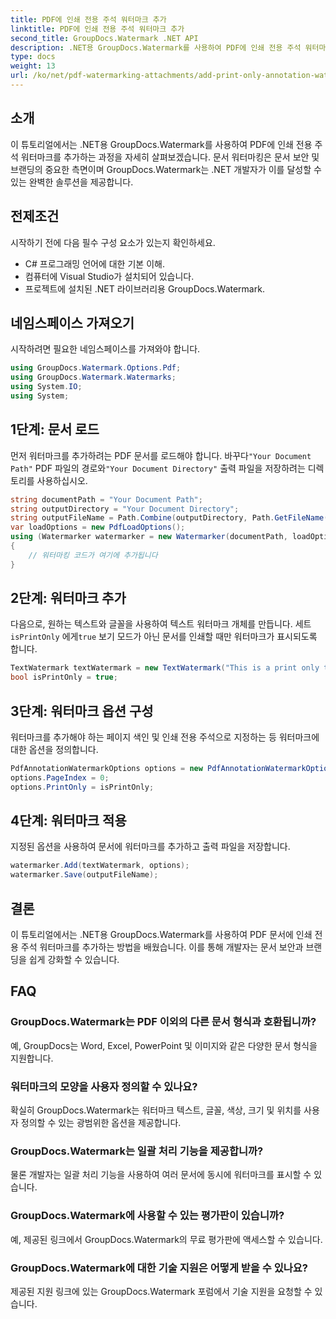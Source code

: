 ```yaml
---
title: PDF에 인쇄 전용 주석 워터마크 추가
linktitle: PDF에 인쇄 전용 주석 워터마크 추가
second_title: GroupDocs.Watermark .NET API
description: .NET용 GroupDocs.Watermark를 사용하여 PDF에 인쇄 전용 주석 워터마크를 추가하는 방법을 알아보세요. 손쉽게 문서 보안과 브랜딩을 강화하세요.
type: docs
weight: 13
url: /ko/net/pdf-watermarking-attachments/add-print-only-annotation-watermark-pdf/
---
```

## 소개
이 튜토리얼에서는 .NET용 GroupDocs.Watermark를 사용하여 PDF에 인쇄 전용 주석 워터마크를 추가하는 과정을 자세히 살펴보겠습니다. 문서 워터마킹은 문서 보안 및 브랜딩의 중요한 측면이며 GroupDocs.Watermark는 .NET 개발자가 이를 달성할 수 있는 완벽한 솔루션을 제공합니다.
## 전제조건
시작하기 전에 다음 필수 구성 요소가 있는지 확인하세요.
- C# 프로그래밍 언어에 대한 기본 이해.
- 컴퓨터에 Visual Studio가 설치되어 있습니다.
- 프로젝트에 설치된 .NET 라이브러리용 GroupDocs.Watermark.

## 네임스페이스 가져오기
시작하려면 필요한 네임스페이스를 가져와야 합니다.
```csharp
using GroupDocs.Watermark.Options.Pdf;
using GroupDocs.Watermark.Watermarks;
using System.IO;
using System;
```
## 1단계: 문서 로드
 먼저 워터마크를 추가하려는 PDF 문서를 로드해야 합니다. 바꾸다`"Your Document Path"` PDF 파일의 경로와`"Your Document Directory"` 출력 파일을 저장하려는 디렉토리를 사용하십시오.
```csharp
string documentPath = "Your Document Path";
string outputDirectory = "Your Document Directory";
string outputFileName = Path.Combine(outputDirectory, Path.GetFileName(documentPath));
var loadOptions = new PdfLoadOptions();
using (Watermarker watermarker = new Watermarker(documentPath, loadOptions))
{
    // 워터마킹 코드가 여기에 추가됩니다
}
```
## 2단계: 워터마크 추가
다음으로, 원하는 텍스트와 글꼴을 사용하여 텍스트 워터마크 개체를 만듭니다. 세트`isPrintOnly` 에게`true` 보기 모드가 아닌 문서를 인쇄할 때만 워터마크가 표시되도록 합니다.
```csharp
TextWatermark textWatermark = new TextWatermark("This is a print only test watermark. It won't appear in view mode.", new Font("Arial", 8));
bool isPrintOnly = true;
```
## 3단계: 워터마크 옵션 구성
워터마크를 추가해야 하는 페이지 색인 및 인쇄 전용 주석으로 지정하는 등 워터마크에 대한 옵션을 정의합니다.
```csharp
PdfAnnotationWatermarkOptions options = new PdfAnnotationWatermarkOptions();
options.PageIndex = 0;
options.PrintOnly = isPrintOnly;
```
## 4단계: 워터마크 적용
지정된 옵션을 사용하여 문서에 워터마크를 추가하고 출력 파일을 저장합니다.
```csharp
watermarker.Add(textWatermark, options);
watermarker.Save(outputFileName);
```

## 결론
이 튜토리얼에서는 .NET용 GroupDocs.Watermark를 사용하여 PDF 문서에 인쇄 전용 주석 워터마크를 추가하는 방법을 배웠습니다. 이를 통해 개발자는 문서 보안과 브랜딩을 쉽게 강화할 수 있습니다.
## FAQ
### GroupDocs.Watermark는 PDF 이외의 다른 문서 형식과 호환됩니까?
예, GroupDocs는 Word, Excel, PowerPoint 및 이미지와 같은 다양한 문서 형식을 지원합니다.
### 워터마크의 모양을 사용자 정의할 수 있나요?
확실히 GroupDocs.Watermark는 워터마크 텍스트, 글꼴, 색상, 크기 및 위치를 사용자 정의할 수 있는 광범위한 옵션을 제공합니다.
### GroupDocs.Watermark는 일괄 처리 기능을 제공합니까?
물론 개발자는 일괄 처리 기능을 사용하여 여러 문서에 동시에 워터마크를 표시할 수 있습니다.
### GroupDocs.Watermark에 사용할 수 있는 평가판이 있습니까?
예, 제공된 링크에서 GroupDocs.Watermark의 무료 평가판에 액세스할 수 있습니다.
### GroupDocs.Watermark에 대한 기술 지원은 어떻게 받을 수 있나요?
제공된 지원 링크에 있는 GroupDocs.Watermark 포럼에서 기술 지원을 요청할 수 있습니다.